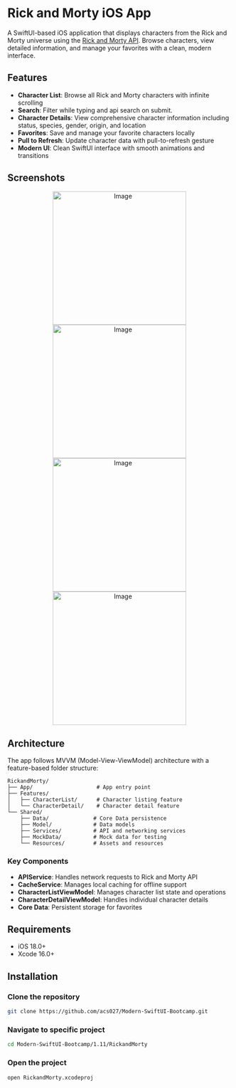 # Rick and Morty iOS App

A SwiftUI-based iOS application that displays characters from the Rick and Morty universe using the [Rick and Morty API](https://rickandmortyapi.com/). Browse characters, view detailed information, and manage your favorites with a clean, modern interface.

## Features

- **Character List**: Browse all Rick and Morty characters with infinite scrolling
- **Search**: Filter while typing and api search on submit.
- **Character Details**: View comprehensive character information including status, species, gender, origin, and location
- **Favorites**: Save and manage your favorite characters locally
- **Pull to Refresh**: Update character data with pull-to-refresh gesture
- **Modern UI**: Clean SwiftUI interface with smooth animations and transitions

## Screenshots

<p align="center">    
<img width="300" alt="Image" src="https://github.com/user-attachments/assets/bbb5b4a5-0592-4307-9817-044080e0cb05" />
<img width="300" alt="Image" src="https://github.com/user-attachments/assets/f7b1aba1-29ea-429b-8b21-16805f8bf532" />
<img width="300" alt="Image" src="https://github.com/user-attachments/assets/ad245cb8-50cd-4634-937e-fe4197081039" />
<img width="300" alt="Image" src="https://github.com/user-attachments/assets/97ac7c3f-7f49-45f7-a202-04511892f58c" />
</p>

## Architecture

The app follows MVVM (Model-View-ViewModel) architecture with a feature-based folder structure:

```
RickandMorty/
├── App/                    # App entry point
├── Features/
│   ├── CharacterList/      # Character listing feature
│   └── CharacterDetail/    # Character detail feature
└── Shared/
    ├── Data/              # Core Data persistence
    ├── Model/             # Data models
    ├── Services/          # API and networking services
    ├── MockData/          # Mock data for testing
    └── Resources/         # Assets and resources
```

### Key Components

- **APIService**: Handles network requests to Rick and Morty API
- **CacheService**: Manages local caching for offline support
- **CharacterListViewModel**: Manages character list state and operations
- **CharacterDetailViewModel**: Handles individual character details
- **Core Data**: Persistent storage for favorites

## Requirements

- iOS 18.0+
- Xcode 16.0+

## Installation

### Clone the repository
```bash
git clone https://github.com/acs027/Modern-SwiftUI-Bootcamp.git
```

### Navigate to specific project
```bash
cd Modern-SwiftUI-Bootcamp/1.11/RickandMorty
```

### Open the project
```bash
open RickandMorty.xcodeproj
```


